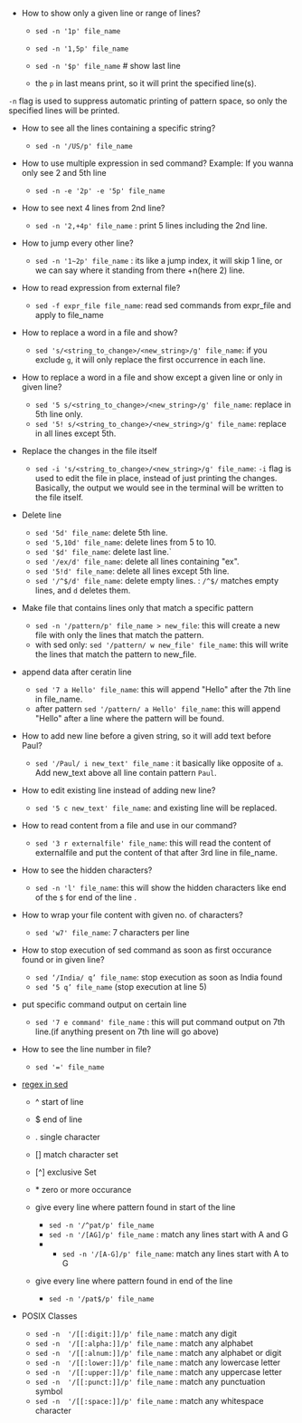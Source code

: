 - How to show only a given line or range of lines?

    - `sed -n '1p' file_name`
    - `sed -n '1,5p' file_name`
    - `sed -n '$p' file_name` # show last line

    - the `p` in last means print, so it will print the specified line(s). 

`-n` flag is used to suppress automatic printing of pattern space, so only the specified lines will be printed.

- How to see all the lines containing a specific string?
    - `sed -n '/US/p' file_name`

- How to use multiple expression in sed command?
Example: If you wanna only see 2 and 5th line
   -  `sed -n -e '2p' -e '5p' file_name`

- How to see next 4 lines from 2nd line?
    - `sed -n '2,+4p' file_name` : print 5 lines including the 2nd line.


- How to jump every other line?
    - `sed -n '1~2p' file_name` : its like a jump index, it will skip 1 line, or we can say where it standing from there +n(here 2) line. 

- How to read expression from external file?
    - `sed -f expr_file file_name`: read sed commands from expr_file and apply to file_name

- How to replace a word in a file and show?
   - `sed 's/<string_to_change>/<new_string>/g' file_name`: if you exclude `g`, it will only replace the first occurrence in each line.

- How to replace a word in a file and show except a given line or only in given line?
   - `sed '5 s/<string_to_change>/<new_string>/g' file_name`: replace in 5th line only.
   - `sed '5! s/<string_to_change>/<new_string>/g' file_name`: replace in all lines except 5th.

- Replace the changes in the file itself
    - `sed -i 's/<string_to_change>/<new_string>/g' file_name`: `-i` flag is used to edit the file in place, instead of just printing the changes. Basically, the output we would see in the terminal will be written to the file itself.

- Delete line 
    - `sed '5d' file_name`: delete 5th line.
    - `sed '5,10d' file_name`: delete lines from 5 to 10.
    - `sed '$d' file_name`: delete last line.`
    - `sed '/ex/d' file_name`: delete all lines containing "ex".
    - `sed '5!d' file_name`: delete all lines except 5th line.
    - `sed '/^$/d' file_name`: delete empty lines. : `/^$/` matches empty lines, and `d` deletes them.

- Make file that contains lines only that match a specific pattern
    - `sed -n '/pattern/p' file_name > new_file`: this will create a new file with only the lines that match the pattern.
    - with sed only: `sed '/pattern/ w new_file' file_name`: this will write the lines that match the pattern to new_file.

- append data after ceratin line
    - `sed '7 a Hello' file_name`: this will append "Hello" after the 7th line in file_name.
    - after pattern `sed '/pattern/ a Hello' file_name`: this will append "Hello" after a line where the pattern will be found.

- How to add new line before a given string, so it will add text before Paul?
    - `sed '/Paul/ i new_text' file_name` : it basically like opposite of `a`. Add new_text above all line contain pattern `Paul`.

- How to edit existing line instead of adding new line?
    - `sed '5 c new_text' file_name`: and existing line will be replaced.

- How to read content from a file and use in our command?
   - `sed '3 r externalfile' file_name`: this will read the content of externalfile and put the content of that after 3rd line in file_name.

- How to see the hidden characters?
    - `sed -n 'l' file_name`: this will show the hidden characters like end of the `$` for end of the line .


- How to wrap your file content with given no. of characters?
    - `sed 'w7' file_name`: 7 characters per line

- How to stop execution of sed command as soon as first occurance found or in given line?
    - `sed ‘/India/ q’ file_name`: stop execution as soon as India found
    - `sed ‘5 q’ file_name`  (stop execution at line 5)


- put specific command output on certain line 
    - `sed '7 e command' file_name` : this will put command output on 7th line.(if anything present on 7th line will go above)



- How to see the line number in file?
    - `sed '=' file_name`

- [regex in sed](https://youtu.be/ETF6CapGAvc?si=15WXsPLQH34xrcvc&t=1947)
    - ^   start of line
    - $   end of line
    - .   single character
    - []  match character set
    - [^] exclusive Set 
    - \*   zero or more occurance
    
    - give every line where pattern found in start of the line
        - `sed -n '/^pat/p' file_name`  
        - `sed -n '/[AG]/p' file_name`  : match any lines start with A and G
        - - `sed -n '/[A-G]/p' file_name`: match any lines start with A to G
        
    - give every line where pattern found in end of the line
        - `sed -n '/pat$/p' file_name`
        
- POSIX Classes
    - `sed -n  '/[[:digit:]]/p' file_name` : match any digit
    - `sed -n  '/[[:alpha:]]/p' file_name` : match any alphabet
    - `sed -n  '/[[:alnum:]]/p' file_name` : match any alphabet or digit
    - `sed -n  '/[[:lower:]]/p' file_name` : match any lowercase letter
    - `sed -n  '/[[:upper:]]/p' file_name` : match any uppercase letter
    - `sed -n  '/[[:punct:]]/p' file_name` : match any punctuation symbol
    - `sed -n  '/[[:space:]]/p' file_name` : match any whitespace character    